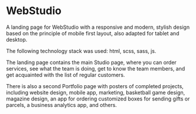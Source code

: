 # WebStudio

A landing page for WebStudio with a responsive and modern, stylish design based on the principle of mobile first layout, also adapted for tablet and desktop.  

The following technology stack was used: html, scss, sass, js.

The landing page contains the main Studio page, where you can order services, see what the team is doing, get to know the team members, and get acquainted with the list of regular customers.

There is also a second Portfolio page with posters of completed projects, including website design, mobile app, marketing, basketball game design, magazine design, an app for ordering customized boxes for sending gifts or parcels, a business analytics app, and others.
